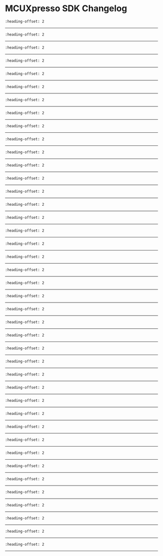 # MCUXpresso SDK Changelog

```{include} /drivers/cache/xcache/doxygen/ChangeLog_cache.md
:heading-offset: 2
```
---
```{include} /drivers/common/doxygen/ChangeLog_common.md
:heading-offset: 2
```
---
```{include} /drivers/edma4/doxygen/ChangeLog_edma.md
:heading-offset: 2
```
---
```{include} /drivers/enet/doxygen/ChangeLog_enet.md
:heading-offset: 2
```
---
```{include} /drivers/enet_qos/doxygen/ChangeLog_enet_qos.md
:heading-offset: 2
```
---
```{include} /drivers/flexcan/doxygen/ChangeLog_flexcan.md
:heading-offset: 2
```
---
```{include} /drivers/flexio/doxygen/ChangeLog_flexio.md
:heading-offset: 2
```
---
```{include} /drivers/flexio/i2c/doxygen/ChangeLog_flexio_i2c_master.md
:heading-offset: 2
```
---
```{include} /drivers/flexio/i2s/doxygen/ChangeLog_flexio_i2s.md
:heading-offset: 2
```
---
```{include} /drivers/flexio/i2s/doxygen/ChangeLog_flexio_i2s_edma.md
:heading-offset: 2
```
---
```{include} /drivers/flexio/spi/doxygen/ChangeLog_flexio_spi.md
:heading-offset: 2
```
---
```{include} /drivers/flexio/uart/doxygen/ChangeLog_flexio_uart.md
:heading-offset: 2
```
---
```{include} /drivers/flexio/uart/doxygen/ChangeLog_flexio_uart_edma.md
:heading-offset: 2
```
---
```{include} /drivers/flexspi/doxygen/ChangeLog_flexspi.md
:heading-offset: 2
```
---
```{include} /drivers/flexspi/doxygen/ChangeLog_flexspi_edma.md
:heading-offset: 2
```
---
```{include} /drivers/i3c/doxygen/ChangeLog_i3c.md
:heading-offset: 2
```
---
```{include} /drivers/i3c/doxygen/ChangeLog_i3c_edma.md
:heading-offset: 2
```
---
```{include} /drivers/lpi2c/doxygen/ChangeLog_lpi2c.md
:heading-offset: 2
```
---
```{include} /drivers/lpi2c/doxygen/ChangeLog_lpi2c_edma.md
:heading-offset: 2
```
---
```{include} /drivers/lpit/doxygen/ChangeLog_lpit.md
:heading-offset: 2
```
---
```{include} /drivers/lpspi/doxygen/ChangeLog_lpspi.md
:heading-offset: 2
```
---
```{include} /drivers/lpspi/doxygen/ChangeLog_lpspi_edma.md
:heading-offset: 2
```
---
```{include} /drivers/lptmr/doxygen/ChangeLog_lptmr.md
:heading-offset: 2
```
---
```{include} /drivers/lpuart/doxygen/ChangeLog_lpuart.md
:heading-offset: 2
```
---
```{include} /drivers/lpuart/doxygen/ChangeLog_lpuart_edma.md
:heading-offset: 2
```
---
```{include} /drivers/mcm/doxygen/ChangeLog_mcm.md
:heading-offset: 2
```
---
```{include} /drivers/mipi_dsi_imx/doxygen/ChangeLog_mipi_dsi.md
:heading-offset: 2
```
---
```{include} /drivers/mu1/doxygen/ChangeLog_mu.md
:heading-offset: 2
```
---
```{include} /drivers/otfad/doxygen/ChangeLog_otfad.md
:heading-offset: 2
```
---
```{include} /drivers/pdm/doxygen/ChangeLog_pdm.md
:heading-offset: 2
```
---
```{include} /drivers/pdm/doxygen/ChangeLog_pdm_edma.md
:heading-offset: 2
```
---
```{include} /drivers/rgpio/doxygen/ChangeLog_rgpio.md
:heading-offset: 2
```
---
```{include} /drivers/sai/doxygen/ChangeLog_sai.md
:heading-offset: 2
```
---
```{include} /drivers/sai/doxygen/ChangeLog_sai_edma.md
:heading-offset: 2
```
---
```{include} /drivers/sar_adc/doxygen/ChangeLog_sar_adc.md
:heading-offset: 2
```
---
```{include} /drivers/sema42/doxygen/ChangeLog_sema42.md
:heading-offset: 2
```
---
```{include} /drivers/tmu_3/doxygen/ChangeLog_tmu.md
:heading-offset: 2
```
---
```{include} /drivers/tpm/doxygen/ChangeLog_tpm.md
:heading-offset: 2
```
---
```{include} /drivers/trdc_1/doxygen/ChangeLog_trdc.md
:heading-offset: 2
```
---
```{include} /drivers/tstmr/doxygen/ChangeLog_tstmr.md
:heading-offset: 2
```
---
```{include} /drivers/wdog32/doxygen/ChangeLog_wdog32.md
:heading-offset: 2
```
---
